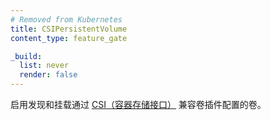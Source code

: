 ```yaml
---
# Removed from Kubernetes
title: CSIPersistentVolume
content_type: feature_gate

_build:
  list: never
  render: false
---
```

<!--
Enable discovering and mounting volumes provisioned through a
[CSI (Container Storage Interface)](https://git.k8s.io/design-proposals-archive/storage/container-storage-interface.md)
compatible volume plugin.
-->
启用发现和挂载通过
[CSI（容器存储接口）](https://git.k8s.io/design-proposals-archive/storage/container-storage-interface.md)
兼容卷插件配置的卷。
